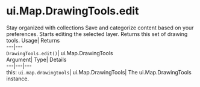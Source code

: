  
#  ui.Map.DrawingTools.edit 
Stay organized with collections  Save and categorize content based on your preferences. 
Starts editing the selected layer. 
Returns this set of drawing tools.
Usage| Returns  
---|---  
`DrawingTools.edit()`| ui.Map.DrawingTools  
Argument| Type| Details  
---|---|---  
this: `ui.map.drawingtools`| ui.Map.DrawingTools| The ui.Map.DrawingTools instance.  
